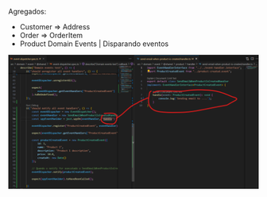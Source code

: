 Agregados:
- Customer => Address
- Order => OrderItem
- Product
Domain Events | Disparando eventos

![jest.spyOn](docs/images/jest_spyOn.png)